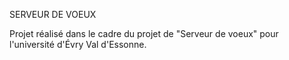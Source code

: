 SERVEUR DE VOEUX


Projet réalisé dans le cadre du projet de "Serveur de voeux" pour l'université d'Évry Val d'Essonne.
